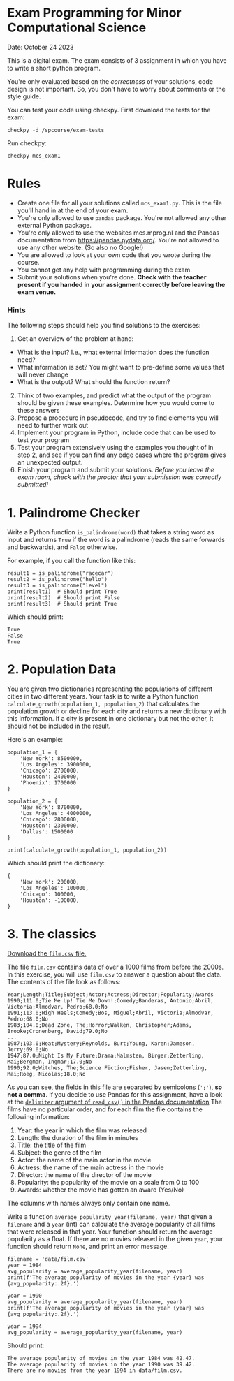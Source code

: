 # Exam Programming for Minor Computational Science

Date: October 24 2023

This is a digital exam. The exam consists of 3 assignment in which you have to write a short python program.

You're only evaluated based on the _correctness_ of your solutions, code design is not important. So, you don't have to worry about comments or the style guide.

You can test your code using checkpy. First download the tests for the exam:

    checkpy -d /spcourse/exam-tests

Run checkpy:

    checkpy mcs_exam1


# Rules

- Create one file for all your solutions called `mcs_exam1.py`. This is the file you'll hand in at the end of your exam.
- You're only allowed to use `pandas` package. You're not allowed any other external Python package.
- You're only allowed to use the websites mcs.mprog.nl and the Pandas documentation from https://pandas.pydata.org/. You're not allowed to use any other website. (So also no Google!)
- You are allowed to look at your own code that you wrote during the course.
- You cannot get any help with programming during the exam.
- Submit your solutions when you're done. **Check with the teacher present if you handed in your assignment correctly before leaving the exam venue.**

### Hints

The following steps should help you find solutions to the exercises:

1. Get an overview of the problem at hand:
  - What is the input? I.e., what external information does the function need?
  - What information is set? You might want to pre-define some values that will never change
  - What is the output? What should the function return?
2. Think of two examples, and predict what the output of the program should be given these examples. Determine how you would come to these answers
3. Propose a procedure in pseudocode, and try to find elements you will need to further work out
4. Implement your program in Python, include code that can be used to test your program
5. Test your program extensively using the examples you thought of in step 2, and see if you can find any edge cases where the program gives an unexpected output.
6. Finish your program and submit your solutions. *Before you leave the exam room, check with the proctor that your submission was correctly submitted!*


# 1. Palindrome Checker

Write a Python function `is_palindrome(word)` that takes a string word as input and returns `True` if the word is a palindrome (reads the same forwards and backwards), and `False` otherwise.

For example, if you call the function like this:

    result1 = is_palindrome("racecar")
    result2 = is_palindrome("hello")
    result3 = is_palindrome("level")
    print(result1)  # Should print True
    print(result2)  # Should print False
    print(result3)  # Should print True

Which should print:

    True
    False
    True

# 2. Population Data

You are given two dictionaries representing the populations of different cities in two different years. Your task is to write a Python function `calculate_growth(population_1, population_2)` that calculates the population growth or decline for each city and returns a new dictionary with this information. If a city is present in one dictionary but not the other, it should not be included in the result.

Here's an example:

    population_1 = {
        'New York': 8500000,
        'Los Angeles': 3900000,
        'Chicago': 2700000,
        'Houston': 2400000,
        'Phoenix': 1700000
    }

    population_2 = {
        'New York': 8700000,
        'Los Angeles': 4000000,
        'Chicago': 2800000,
        'Houston': 2300000,
        'Dallas': 1500000
    }

    print(calculate_growth(population_1, population_2))

Which should print the dictionary:

    {
        'New York': 200000,
        'Los Angeles': 100000,
        'Chicago': 100000,
        'Houston': -100000,
    }

# 3. The classics

[Download the `film.csv` file.](film.csv)

The file `film.csv` contains data of over a 1000 films from before the 2000s. In this exercise, you will use `film.csv` to answer a question about the data. The contents of the file look as follows:

    Year;Length;Title;Subject;Actor;Actress;Director;Popularity;Awards
    1990;111.0;Tie Me Up! Tie Me Down!;Comedy;Banderas, Antonio;Abril, Victoria;Almodvar, Pedro;68.0;No
    1991;113.0;High Heels;Comedy;Bos, Miguel;Abril, Victoria;Almodvar, Pedro;68.0;No
    1983;104.0;Dead Zone, The;Horror;Walken, Christopher;Adams, Brooke;Cronenberg, David;79.0;No
    ...
    1987;103.0;Heat;Mystery;Reynolds, Burt;Young, Karen;Jameson, Jerry;69.0;No
    1947;87.0;Night Is My Future;Drama;Malmsten, Birger;Zetterling, Mai;Bergman, Ingmar;17.0;No
    1990;92.0;Witches, The;Science Fiction;Fisher, Jasen;Zetterling, Mai;Roeg, Nicolas;18.0;No

As you can see, the fields in this file are separated by semicolons (`';'`), **so not a comma**. If you decide to use Pandas for this assignment, have a look at the [`delimiter` argument of `read_csv()` in the Pandas documentation](https://pandas.pydata.org/docs/reference/api/pandas.read_csv.html) The films have no particular order, and for each film the file contains the following information:

1. Year: the year in which the film was released
2. Length: the duration of the film in minutes
3. Title: the title of the film
4. Subject: the genre of the film
5. Actor: the name of the main actor in the movie
6. Actress: the name of the main actress in the movie
7. Director: the name of the director of the movie
8. Popularity: the popularity of the movie on a scale from 0 to 100
9. Awards: whether the movie has gotten an award (Yes/No)

The columns with names always only contain one name.

Write a function `average_popularity_year(filename, year)` that given a `filename` and a `year` (int) can calculate the average popularity of all films that were released in that year. Your function should return the average popularity as a float. If there are no movies released in the given `year`, your function should return `None`, and print an error message.

    filename = 'data/film.csv'
    year = 1984
    avg_popularity = average_popularity_year(filename, year)
    print(f'The average popularity of movies in the year {year} was {avg_popularity:.2f}.')

    year = 1990
    avg_popularity = average_popularity_year(filename, year)
    print(f'The average popularity of movies in the year {year} was {avg_popularity:.2f}.')

    year = 1994
    avg_popularity = average_popularity_year(filename, year)

Should print:

    The average popularity of movies in the year 1984 was 42.47.
    The average popularity of movies in the year 1990 was 39.42.
    There are no movies from the year 1994 in data/film.csv.
